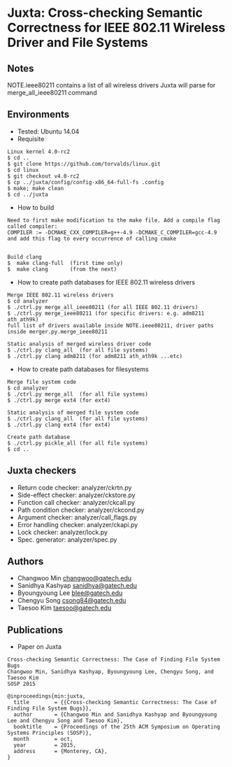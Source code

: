 Juxta: Cross-checking Semantic Correctness for IEEE 802.11 Wireless Driver and File Systems
===========================================================================================
Notes
------------
NOTE.ieee80211 contains a list of all wireless drivers Juxta will parse for merge_all_ieee80211 command




Environments
------------
- Tested: Ubuntu 14.04
- Requisite
~~~~~~{.sh}
Linux kernel 4.0-rc2
$ cd ..
$ git clone https://github.com/torvalds/linux.git
$ cd linux
$ git checkout v4.0-rc2
$ cp ../juxta/config/config-x86_64-full-fs .config
$ make; make clean
$ cd ../juxta
~~~~~~


- How to build
~~~~~{.sh}
Need to first make modification to the make file. Add a compile flag called compiler:
COMPILER := -DCMAKE_CXX_COMPILER=g++-4.9 -DCMAKE_C_COMPILER=gcc-4.9
and add this flag to every occurrence of calling cmake


Build clang
$  make clang-full  (first time only)
$  make clang       (from the next)
~~~~~

- How to create path databases for IEEE 802.11 wireless drivers
~~~~~{.sh}
Merge IEEE 802.11 wireless drivers
$ cd analyzer
$ ./ctrl.py merge_all_ieee80211 (for all IEEE 802.11 drivers)
$ ./ctrl.py merge_ieee80211 (for specific drivers: e.g. adm8211 ath_ath9k)
full list of drivers available inside NOTE.ieee80211, driver paths inside merger.py.merge_ieee80211

Static analysis of merged wireless driver code
$ ./ctrl.py clang_all  (for all file systems)
$ ./ctrl.py clang adm8211 (for adm8211 ath_ath9k ...etc)
~~~~~

- How to create path databases for filesystems
~~~~~{.sh}
Merge file system code
$ cd analyzer
$ ./ctrl.py merge_all  (for all file systems)
$ ./ctrl.py merge ext4 (for ext4)

Static analysis of merged file system code
$ ./ctrl.py clang_all  (for all file systems)
$ ./ctrl.py clang ext4 (for ext4)

Create path database
$ ./ctrl.py pickle_all (for all file systems)
$ cd ..
~~~~~


Juxta checkers
--------------
- Return code checker:    analyzer/ckrtn.py
- Side-effect checker:    analyzer/ckstore.py
- Function call checker:  analyzer/ckcall.py
- Path condition checker: analyzer/ckcond.py
- Argument checker:       analyzer/call_flags.py
- Error handling checker: analyzer/ckapi.py
- Lock checker:           analyzer/lock.py
- Spec. generator:        analyzer/spec.py


Authors
-------
- Changwoo Min <changwoo@gatech.edu>
- Sanidhya Kashyap <sanidhya@gatech.edu>
- Byoungyoung Lee <blee@gatech.edu>
- Chengyu Song <csong84@gatech.edu>
- Taesoo Kim <taesoo@gatech.edu>


Publications
------------
- Paper on Juxta
```
Cross-checking Semantic Correctness: The Case of Finding File System Bugs
Changwoo Min, Sanidhya Kashyap, Byoungyoung Lee, Chengyu Song, and Taesoo Kim
SOSP 2015

@inproceedings{min:juxta,
  title        = {{Cross-checking Semantic Correctness: The Case of Finding File System Bugs}},
  author       = {Changwoo Min and Sanidhya Kashyap and Byoungyoung Lee and Chengyu Song and Taesoo Kim},
  booktitle    = {Proceedings of the 25th ACM Symposium on Operating Systems Principles (SOSP)},
  month        = oct,
  year         = 2015,
  address      = {Monterey, CA},
}
```
